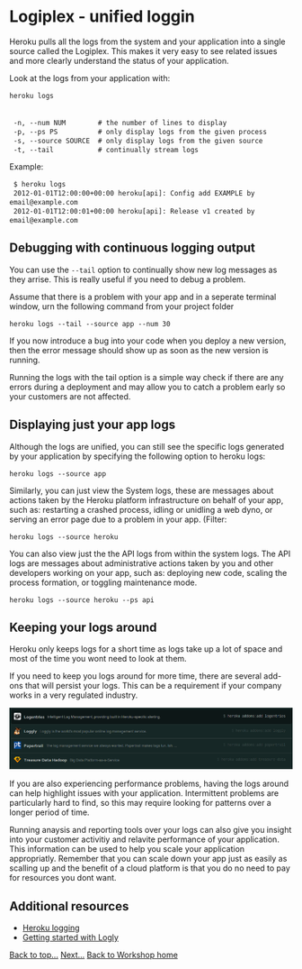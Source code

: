 # Logiplex - unified loggin

  Heroku pulls all the logs from the system and your application into a single source called the Logiplex.  This makes it very easy to see related issues and more clearly understand the status of your application.

  Look at the logs from your application with:
  
    heroku logs 


     -n, --num NUM        # the number of lines to display
     -p, --ps PS          # only display logs from the given process
     -s, --source SOURCE  # only display logs from the given source
     -t, --tail           # continually stream logs

Example:

     $ heroku logs
     2012-01-01T12:00:00+00:00 heroku[api]: Config add EXAMPLE by email@example.com
     2012-01-01T12:00:01+00:00 heroku[api]: Release v1 created by email@example.com


## Debugging with continuous logging output

  You can use the `--tail` option to continually show new log messages as they arrise.  This is really useful if you need to debug a problem.
  
  Assume that there is a problem with your app and in a seperate terminal window, urn the following command from your project folder
  
    heroku logs --tail --source app --num 30

  If you now introduce a bug into your code when you deploy a new version, then the error message should show up as soon as the new version is running.
  
  Running the logs with the tail option is a simple way check if there are any errors during a deployment and may allow you to catch a problem early so your customers are not affected.
  


## Displaying just your app logs

  Although the logs are unified, you can still see the specific logs generated by your application by specifying the following option to heroku logs:

    heroku logs --source app


  Similarly, you can just view the System logs, these are messages about actions taken by the Heroku platform infrastructure on behalf of your app, such as: restarting a crashed process, idling or unidling a web dyno, or serving an error page due to a problem in your app. (Filter: 
  
    heroku logs --source heroku


  You can also view just the the API logs from within the system logs.  The API logs are messages about administrative actions taken by you and other developers working on your app, such as: deploying new code, scaling the process formation, or toggling maintenance mode. 
  
    heroku logs --source heroku --ps api


## Keeping your logs around

  Heroku only keeps logs for a short time as logs take up a lot of space and most of the time you wont need to look at them.
  
  If you need to keep you logs around for more time, there are several add-ons that will persist your logs.  This can be a requirement if your company works in a very regulated industry.
  
<img class="img-code" src="images/11x01-heroku-addons-logging.png">
  
  If you are also experiencing performance problems, having the logs around can help highlight issues with your application.  Intermittent problems are particularly hard to find, so this may require looking for patterns over a longer period of time.
  
  Running anaysis and reporting tools over your logs can also give you insight into your customer activitiy and relavite performance of your application.  This information can be used to help you scale your application appropriatly.  Remember that you can scale down your app just as easily as scalling up and the benefit of a cloud platform is that you do no need to pay for resources you dont want.

## Additional resources

* [Heroku logging](https://devcenter.heroku.com/articles/logging)
* [Getting started with Logly](https://devcenter.heroku.com/articles/loggly)
 
[Back to top...](#top)
[Next...](12-searching-logs-with-papertrail.html) 
[Back to Workshop home](index.html)


